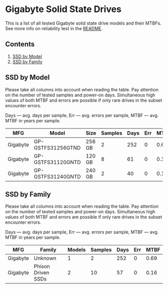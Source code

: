 Gigabyte Solid State Drives
===========================

This is a list of all tested Gigabyte solid state drive models and their MTBFs. See
more info on reliability test in the [README](https://github.com/bsdhw/SMART).

Contents
--------

1. [ SSD by Model  ](#ssd-by-model)
2. [ SSD by Family ](#ssd-by-family)

SSD by Model
------------

Please take all columns into account when reading the table. Pay attention on the
number of tested samples and power-on days. Simultaneous high values of both MTBF
and errors are possible if only rare drives in the subset encounter errors.

Days — avg. days per sample,
Err  — avg. errors per sample,
MTBF — avg. MTBF in years per sample.

| MFG       | Model              | Size   | Samples | Days  | Err   | MTBF |
|-----------|--------------------|--------|---------|-------|-------|------|
| Gigabyte  | GP-GSTFS31256GTND  | 256 GB | 2       | 252   | 0     | 0.69   |
| Gigabyte  | GP-GSTFS31120GNTD  | 120 GB | 8       | 61    | 0     | 0.17   |
| Gigabyte  | GP-GSTFS31240GNTD  | 240 GB | 2       | 40    | 0     | 0.11   |

SSD by Family
-------------

Please take all columns into account when reading the table. Pay attention on the
number of tested samples and power-on days. Simultaneous high values of both MTBF
and errors are possible if only rare drives in the subset encounter errors.

Days — avg. days per sample,
Err  — avg. errors per sample,
MTBF — avg. MTBF in years per sample.

| MFG       | Family                 | Models | Samples | Days  | Err   | MTBF |
|-----------|------------------------|--------|---------|-------|-------|------|
| Gigabyte  | Unknown                | 1      | 2       | 252   | 0     | 0.69   |
| Gigabyte  | Phison Driven SSDs     | 2      | 10      | 57    | 0     | 0.16   |
